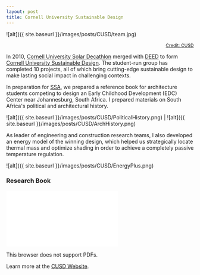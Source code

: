 ```yaml
---
layout: post
title: Cornell University Sustainable Design
---
```


![alt]({{ site.baseurl }}/images/posts/CUSD/team.jpg)
<div style="text-align:right">
  <a style="font-size:12px" href="https://cusd.cornell.edu/">Credit: CUSD</a>
</div>

In 2010, [Cornell University Solar Decathlon](https://cusd.cornell.edu/projects/sd/) merged with [DEED](https://jleape.github.io/DEED) to form [Cornell University Sustainable Design](https://cusd.cornell.edu/). The student-run group has completed 10 projects, all of which bring cutting-edge sustainable design to make lasting social impact in challenging contexts.

In preparation for [SSA](https://jleape.github.io/SSA), we prepared a reference book for architecture students competing to design an Early Childhood Development (EDC) Center near Johannesburg, South Africa. I prepared materials on South Africa's political and architectural history.

![alt]({{ site.baseurl }}/images/posts/CUSD/PoliticalHistory.png) | ![alt]({{ site.baseurl }}/images/posts/CUSD/ArchHistory.png)

As leader of engineering and construction research teams, I also developed an energy model of the winning design, which helped us strategically locate thermal mass and optimize shading in order to achieve a completely passive temperature regulation.

![alt]({{ site.baseurl }}/images/posts/CUSD/EnergyPlus.png)

### Research Book
<object data="{{ site.baseurl }}/images/posts/CUSD/ResearchBook.pdf" type="application/pdf" width="80%" height="600px">
    <embed src="{{ site.baseurl }}/images/posts/CUSD/ResearchBook.pdf">
        <p>This browser does not support PDFs.</p>
    </embed>
</object>

Learn more at the [CUSD Website](https://cusd.cornell.edu/).